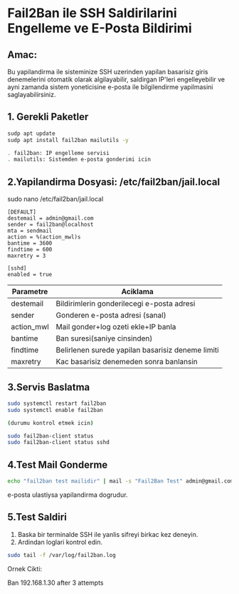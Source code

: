 # Fail2Ban ile SSH Saldirilarini Engelleme ve E-Posta Bildirimi

## Amac:
Bu yapilandirma ile sisteminize SSH uzerinden yapilan basarisiz giris denemelerini otomatik olarak algilayabilir, saldirgan IP'leri engelleyebilir ve ayni zamanda sistem yoneticisine e-posta ile bilgilendirme yapilmasini saglayabilirsiniz.

## 1. Gerekli Paketler

```bash
sudp apt update 
sudp apt install fail2ban mailutils -y

. fail2ban: IP engelleme servisi
. mailutils: Sistemden e-posta gonderimi icin  
```
## 2.Yapilandirma Dosyasi: /etc/fail2ban/jail.local
sudo nano /etc/fail2ban/jail.local

```init
[DEFAULT]
destemail = admin@gmail.com
sender = fail2ban@localhost
mta = sendmail
action = %(action_mwl)s
bantime = 3600
findtime = 600
maxretry = 3

[sshd]
enabled = true
```

| Parametre     | Aciklama                                          |
|---------------|---------------------------------------------------| 
| destemail     | Bildirimlerin gonderilecegi e-posta adresi        |
| sender        | Gonderen e-posta adresi (sanal)                   |
| action_mwl    | Mail gonder+log ozeti ekle+IP banla               |
| bantime       | Ban suresi(saniye cinsinden)                      |
| findtime      | Belirlenen surede yapilan basarisiz deneme limiti |
| maxretry      | Kac basarisiz denemeden sonra banlansin           |


## 3.Servis Baslatma

```bash
sudo systemctl restart fail2ban
sudo systemctl enable fail2ban

(durumu kontrol etmek icin)

sudo fail2ban-client status
sudo fail2ban-client status sshd
```
## 4.Test Mail Gonderme
 
```bash
echo "fail2ban test mailidir" | mail -s "Fail2Ban Test" admin@gmail.com
```
e-posta ulastiysa yapilandirma dogrudur.

## 5.Test Saldiri
 
1. Baska bir terminalde SSH ile yanlis sifreyi birkac kez deneyin.
2. Ardindan loglari kontrol edin. 

```bash
sudo tail -f /var/log/fail2ban.log
```
Ornek Cikti:

Ban 192.168.1.30 after 3 attempts
